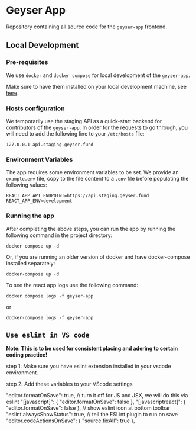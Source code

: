 # Geyser App

Repository containing all source code for the `geyser-app` frontend.

## Local Development


### Pre-requisites


We use `docker` and `docker compose` for local development of the `geyser-app`.

Make sure to have them installed on your local development machine, see [here](https://docs.docker.com/get-docker/).

### Hosts configuration


We temporarily use the staging API as a quick-start backend for contributors of the `geyser-app`. In order for the 
requests to go through, you will need to add the following line to your `/etc/hosts` file: 

```
127.0.0.1 api.staging.geyser.fund
```

### Environment Variables

The app requires some environment variables to be set. We provide an `example.env` file, copy to the file content to a `.env` file before populating the following values:

```
REACT_APP_API_ENDPOINT=https://api.staging.geyser.fund
REACT_APP_ENV=development
```

### Running the app

After completing the above steps, you can run the app by running the following command in the project directory:

```
docker compose up -d
```

Or, if you are running an older version of docker and have docker-compose installed separately:

```
docker-compose up -d
```

To see the react app logs use the following command:

```
docker compose logs -f geyser-app
```

or 
```
docker-compose logs -f geyser-app
```


## `Use eslint in VS code`

**Note: This is to be used for consistent placing and adering to certain coding practice!**

step 1: Make sure you have eslint extension installed in your vscode environment.

step 2: Add these variables to your VScode settings

"editor.formatOnSave": true,
// turn it off for JS and JSX, we will do this via eslint
"[javascript]": {
"editor.formatOnSave": false
},
"[javascriptreact]": {
"editor.formatOnSave": false
},
// show eslint icon at bottom toolbar
"eslint.alwaysShowStatus": true,
// tell the ESLint plugin to run on save
"editor.codeActionsOnSave": {
"source.fixAll": true
},
